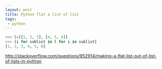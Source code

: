 ```yaml
---
layout: post
title: Python flat a list of list
tags:
 - python
---
```


```python
>>> l=[[1, 2, 3], [4, 5, 6]]
>>> [i for sublist in l for i in sublist]
[1, 2, 3, 4, 5, 6]
```

http://stackoverflow.com/questions/952914/making-a-flat-list-out-of-list-of-lists-in-python
